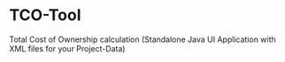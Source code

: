 # TCO-Tool
Total Cost of Ownership calculation (Standalone Java UI Application with XML files for your Project-Data)
